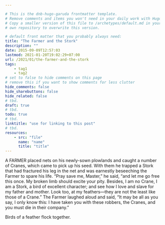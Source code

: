```yaml
---

# This is the dnb-hugo-garuda frontmatter template. 
# Remove comments and items you won't need in your daily work with Hugo.
# Copy a smaller version of this file to /archetypes/default.md in your
# own repository to overwrite this version.

# default front matter that you probably always need:
title: "The Farmer and the Stork"
description: ""
date: 2015-09-09T12:57:03
lastmod: 2021-01-20T19:02:29+07:00
url: /2021/01/the-farmer-and-the-stork
tags:
    - tag1
    - tag2
# set to false to hide comments on this page
# remove this if you want to show comments for less clutter
hide_comments: false
hide_sharebuttons: false
hide_related: false
# tbd.
draft: true
# tbd.
todo: true
# tbd.
linktitle: "use for linking to this post"
# tbd.
resources:
    - src: "file"
      name: "name"
      title: "title"
---
```

A FARMER placed nets on his newly-sown plowlands and caught a number of Cranes, which came to pick up his seed. With them he trapped a Stork that had fractured his leg in the net and was earnestly beseeching the Farmer to spare his life. “Pray save me, Master,” he said, “and let me go free this once. My broken limb should excite your pity. Besides, I am no Crane, I am a Stork, a bird of excellent character; and see how I love and slave for my father and mother. Look too, at my feathers—they are not the least like those of a Crane.” The Farmer laughed aloud and said, “It may be all as you say, I only know this: I have taken you with these robbers, the Cranes, and you must die in their company.”

Birds of a feather flock together.


